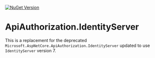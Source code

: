 [![NuGet Version](https://img.shields.io/nuget/v/ApiAuthorization.IdentityServer)](https://www.nuget.org/packages/ApiAuthorization.IdentityServer/)

# ApiAuthorization.IdentityServer

This is a replacement for the deprecated `Microsoft.AspNetCore.ApiAuthorization.IdentityServer` updated to use 
`IdentityServer` version 7.
